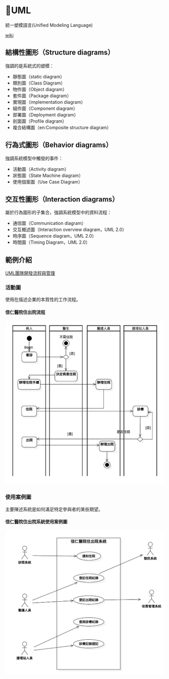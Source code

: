 # UML
統一塑模語言(Unified Modeling Language)

[wiki](https://zh.wikipedia.org/wiki/%E7%BB%9F%E4%B8%80%E5%BB%BA%E6%A8%A1%E8%AF%AD%E8%A8%80)

## 結構性圖形（Structure diagrams）
強調的是系統式的塑模：

* 靜態圖（static diagram）
* 類別圖（Class Diagram）
* 物件圖（Object diagram）
* 套件圖（Package diagram）
* 實現圖（implementation diagram）
* 組件圖（Component diagram）
* 部署圖（Deployment diagram）
* 剖面圖（Profile diagram）
* 複合結構圖（en:Composite structure diagram）

## 行為式圖形（Behavior diagrams）
強調系統模型中觸發的事件：

* 活動圖（Activity diagram）
* 狀態圖（State Machine diagram）
* 使用個案圖（Use Case Diagram）

## 交互性圖形（Interaction diagrams）
屬於行為圖形的子集合，強調系統模型中的資料流程：

* 通信圖（Communication diagram）
* 交互概述圖（Interaction overview diagram，UML 2.0）
* 時序圖（Sequence diagram，UML 2.0）
* 時間圖（Timing Diagram，UML 2.0）


## 範例介紹
[UML團隊開發流程與管理](http://www.books.com.tw/products/0010513353)

### 活動圖
使用在描述企業的本質性的工作流程。

#### 信仁醫院住出院流程
![信仁醫院住出院流程](images/信仁醫院住出院流程.png)


### 使用案例圖
主要陳述系統是如何滿足特定參與者的某些期望。

#### 信仁醫院住出院系統使用案例圖
![信仁醫院住出院系統](images/信仁醫院住出院系統.png)
